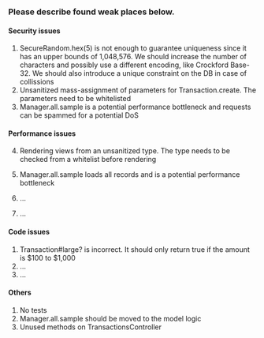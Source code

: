 ### Please describe found weak places below.

#### Security issues

1. SecureRandom.hex(5) is not enough to guarantee uniqueness since it has an upper bounds of 1,048,576. We should increase the number of characters and possibly use a different encoding, like Crockford Base-32. We should also introduce a unique constraint on the DB in case of collissions
2. Unsanitized mass-assignment of parameters for Transaction.create. The parameters need to be whitelisted
3. Manager.all.sample is a potential performance bottleneck and requests can be spammed for a potential DoS
#### Performance issues
4. Rendering views from an unsanitized type. The type needs to be checked from a whitelist before rendering

1. Manager.all.sample loads all records and is a potential performance bottleneck
2. ...
3. ...
#### Code issues

1. Transaction#large? is incorrect. It should only return true if the amount is $100 to $1,000
2. ...
3. ...
#### Others

1. No tests
2. Manager.all.sample should be moved to the model logic
3. Unused methods on TransactionsController
